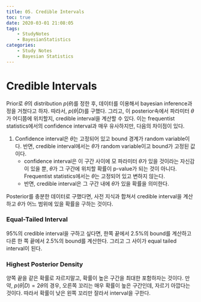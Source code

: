 ```yaml
---
title: 05. Credible Intervals
toc: true
date: 2020-03-01 21:08:05
tags:
	- StudyNotes
	- BayesianStatistics
categories:
	- Study Notes
	- Bayesian Statistics
---
```




# Credible Intervals



Prior로 $\theta$의 distribution $p(\theta)$를 정한 후, 데이터를 이용해서 bayesian inference과정을 거쳤다고 하자. 따라서, $p(\theta|D)$를 구했다. 그리고, 이 posterior속에서 파라미터 $\theta$가 어디쯤에 위치할지, credible interval을 계산할 수 있다. 이는 frequentist statistics에서의 confidence interval과 매우 유사하지만, 다음의 차이점이 있다.

1. Confidence interval은 $\theta$는 고정되어 있고 bound 경계가 random variable이다. 반면, credible interval에서는 $\theta$가 random variable이고 bound가 고정된 값이다.
   - confidence interval은 이 구간 사이에 모 파라미터 $\theta$가 있을 것이라는 자신감이 있을 뿐, $\theta$가 그 구간에 위치할 확률이 p-value가 되는 것이 아니다. Frequentist statistics에서는 $\theta$는 고정되어 있고 변하지 않는다. 
   - 반면, credible interval은 그 구간 내에 $\theta$가 있을 확률을 의미한다.

Posterior를 충분한 데이터로 구했다면, 사전 지식과 합쳐서 credible interval을 계산하고 $\theta$가 어느 범위에 있을 확률을 구하는 것이다.



### Equal-Tailed Interval

95%의 credible interval을 구하고 싶다면, 한쪽 끝에서 2.5%의 bound를 계산하고 다른 한 쪽 끝에서 2.5%의 bound를 계산한다. 그리고 그 사이가 equal tailed interval이 된다.



### Highest Posterior Density

양쪽 끝을 같은 확률로 자르지말고, 확률이 높은 구간을 최대한 포함하자는 것이다. 만약, $p(\theta|D) = 2\theta$의 경우, 오른쪽 꼬리는 매우 확률이 높은 구간인데, 자르기 아깝다는 것이다. 따라서 확률이 낮은 왼쪽 꼬리만 잘라서 interval을 구한다.